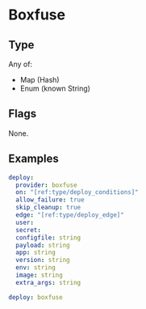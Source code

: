 # Boxfuse



## Type

Any of:

* Map (Hash)
* Enum (known String)

## Flags

None.


## Examples

```yaml
deploy:
  provider: boxfuse
  on: "[ref:type/deploy_conditions]"
  allow_failure: true
  skip_cleanup: true
  edge: "[ref:type/deploy_edge]"
  user: 
  secret: 
  configfile: string
  payload: string
  app: string
  version: string
  env: string
  image: string
  extra_args: string
```

```yaml
deploy: boxfuse

```

